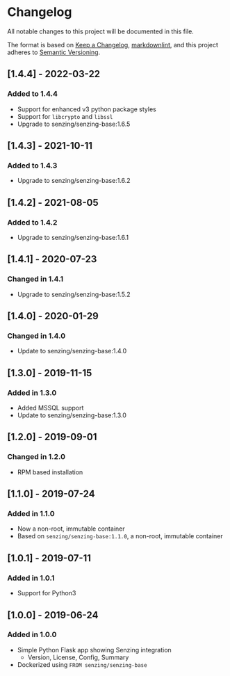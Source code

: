 # Changelog

All notable changes to this project will be documented in this file.

The format is based on [Keep a Changelog](https://keepachangelog.com/en/1.0.0/),
[markdownlint](https://dlaa.me/markdownlint/),
and this project adheres to [Semantic Versioning](https://semver.org/spec/v2.0.0.html).

## [1.4.4] - 2022-03-22

### Added to 1.4.4

- Support for enhanced v3 python package styles
- Support for `libcrypto` and `libssl`
- Upgrade to senzing/senzing-base:1.6.5

## [1.4.3] - 2021-10-11

### Added to 1.4.3

- Upgrade to senzing/senzing-base:1.6.2

## [1.4.2] - 2021-08-05

### Added to 1.4.2

- Upgrade to senzing/senzing-base:1.6.1

## [1.4.1] - 2020-07-23

### Changed in 1.4.1

- Upgrade to senzing/senzing-base:1.5.2

## [1.4.0] - 2020-01-29

### Changed in 1.4.0

- Update to senzing/senzing-base:1.4.0

## [1.3.0] - 2019-11-15

### Added in 1.3.0

- Added MSSQL support
- Update to senzing/senzing-base:1.3.0

## [1.2.0] - 2019-09-01

### Changed in 1.2.0

- RPM based installation

## [1.1.0] - 2019-07-24

### Added in 1.1.0

- Now a non-root, immutable container
- Based on `senzing/senzing-base:1.1.0`, a non-root, immutable container

## [1.0.1] - 2019-07-11

### Added in 1.0.1

- Support for Python3

## [1.0.0] - 2019-06-24

### Added in 1.0.0

- Simple Python Flask app showing Senzing integration
  - Version, License, Config, Summary
- Dockerized using `FROM senzing/senzing-base`
